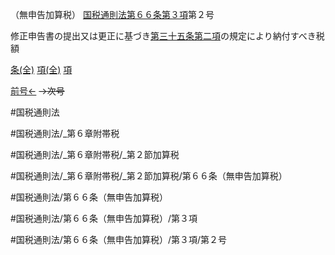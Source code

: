 （無申告加算税）
[国税通則法第６６条第３項](国税通則法＿＿＿＿＿第６６条第３項)第２号

修正申告書の提出又は更正に基づき[第三十五条第二項](国税通則法＿＿＿＿＿第３５条第２項)の規定により納付すべき税額

[条(全)](国税通則法＿＿＿＿＿第６６条_.md)    [項(全)](国税通則法＿＿＿＿＿第６６条第３項_.md)    [項](国税通則法＿＿＿＿＿第６６条第３項.md)

[前号←](国税通則法＿＿＿＿＿第６６条第３項第１号.md)  ~~→次号~~

#国税通則法

#国税通則法/_第６章附帯税

#国税通則法/_第６章附帯税/_第２節加算税

#国税通則法/_第６章附帯税/_第２節加算税/第６６条（無申告加算税）

#国税通則法/第６６条（無申告加算税）

#国税通則法/第６６条（無申告加算税）/第３項

#国税通則法/第６６条（無申告加算税）/第３項/第２号

